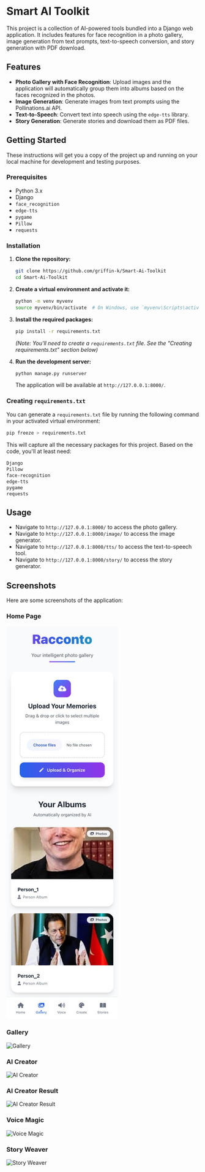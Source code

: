 # Smart AI Toolkit

This project is a collection of AI-powered tools bundled into a Django web application. It includes features for face recognition in a photo gallery, image generation from text prompts, text-to-speech conversion, and story generation with PDF download.

## Features

- **Photo Gallery with Face Recognition**: Upload images and the application will automatically group them into albums based on the faces recognized in the photos.
- **Image Generation**: Generate images from text prompts using the Pollinations.ai API.
- **Text-to-Speech**: Convert text into speech using the `edge-tts` library.
- **Story Generation**: Generate stories and download them as PDF files.

## Getting Started

These instructions will get you a copy of the project up and running on your local machine for development and testing purposes.

### Prerequisites

- Python 3.x
- Django
- `face_recognition`
- `edge-tts`
- `pygame`
- `Pillow`
- `requests`

### Installation

1.  **Clone the repository:**
    ```bash
    git clone https://github.com/griffin-k/Smart-Ai-Toolkit
    cd Smart-Ai-Toolkit
    ```

2.  **Create a virtual environment and activate it:**
    ```bash
    python -m venv myvenv
    source myvenv/bin/activate  # On Windows, use `myvenv\Scripts\activate`
    ```

3.  **Install the required packages:**
    ```bash
    pip install -r requirements.txt
    ```
    *(Note: You'll need to create a `requirements.txt` file. See the "Creating requirements.txt" section below)*

4.  **Run the development server:**
    ```bash
    python manage.py runserver
    ```

    The application will be available at `http://127.0.0.1:8000/`.

### Creating `requirements.txt`

You can generate a `requirements.txt` file by running the following command in your activated virtual environment:

```bash
pip freeze > requirements.txt
```

This will capture all the necessary packages for this project. Based on the code, you'll at least need:

```
Django
Pillow
face-recognition
edge-tts
pygame
requests
```

## Usage

-   Navigate to `http://127.0.0.1:8000/` to access the photo gallery.
-   Navigate to `http://127.0.0.1:8000/image/` to access the image generator.
-   Navigate to `http://127.0.0.1:8000/tts/` to access the text-to-speech tool.
-   Navigate to `http://127.0.0.1:8000/story/` to access the story generator.

## Screenshots

Here are some screenshots of the application:

### Home Page
![Home Page](screenshots/home.jpeg)

### Gallery
![Gallery](screenshots/gallery.png)

### AI Creator
![AI Creator](screenshots/ai_creator.png)

### AI Creator Result
![AI Creator Result](screenshots/ai_creator_result.png)

### Voice Magic
![Voice Magic](screenshots/voice_magic.png)

### Story Weaver
![Story Weaver](screenshots/story_weaver.png) 